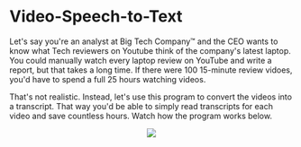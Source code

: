 # Video-Speech-to-Text

Let's say you're an analyst at Big Tech Company™ and the CEO wants to know what Tech reviewers on Youtube think of the company's latest laptop. You could manually watch every laptop review on YouTube and write a report, but that takes a long time. If there were 100 15-minute review vidoes, you'd have to spend a full 25 hours watching videos.

That's not realistic. Instead, let's use this program to convert the videos into a transcript. That way you'd be able to simply read transcripts for each video and save countless hours. Watch how the program works below.

<p align="center">
<a href="https://www.youtube.com/watch?v=ymnZ_3eJEew&feature=youtu.be">
  <img src="http://img.youtube.com/vi/ymnZ_3eJEew/0.jpg"></img>
</a>
</p>

